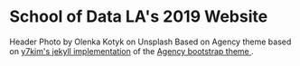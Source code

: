 School of Data LA's 2019 Website
====================

Header Photo by Olenka Kotyk on Unsplash
Based on Agency theme based on [y7kim's jekyll implementation](https://y7kim.github.io/agency-jekyll-theme) of the [Agency bootstrap theme ](https://startbootstrap.com/template-overviews/agency/).